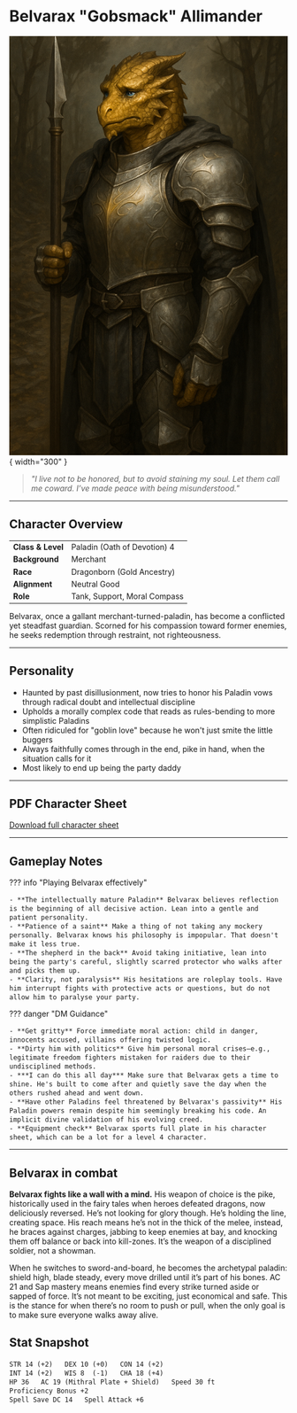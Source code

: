 # Belvarax "Gobsmack" Allimander

![Belvarax "Gobsmack" Allimander](assets/belvarax-gobsmack-allimander.png){ width="300" }

> *"I live not to be honored, but to avoid staining my soul. Let them call me coward. I’ve made peace with being misunderstood."*

---

## Character Overview

|                   |                              |
| ----------------- | ---------------------------- |
| **Class & Level** | Paladin (Oath of Devotion) 4 |
| **Background**    | Merchant         |
| **Race**          | Dragonborn (Gold Ancestry)   |
| **Alignment**     | Neutral Good                 |
| **Role**          | Tank, Support, Moral Compass |

Belvarax, once a gallant merchant-turned-paladin, has become a conflicted yet steadfast guardian. Scorned for his compassion toward former enemies, he seeks redemption through restraint, not righteousness.

---

## Personality

* Haunted by past disillusionment, now tries to honor his Paladin vows through radical doubt and intellectual discipline
* Upholds a morally complex code that reads as rules-bending to more simplistic Paladins
* Often ridiculed for "goblin love" because he won't just smite the little buggers
* Always faithfully comes through in the end, pike in hand, when the situation calls for it
* Most likely to end up being the party daddy

---

## PDF Character Sheet

[Download full character sheet](assets/belvarax-gobsmack-allimander.pdf)

---

## Gameplay Notes

??? info "Playing Belvarax effectively"

	- **The intellectually mature Paladin** Belvarax believes reflection is the beginning of all decisive action. Lean into a gentle and patient personality.
	- **Patience of a saint** Make a thing of not taking any mockery personally. Belvarax knows his philosophy is impopular. That doesn't make it less true.
	- **The shepherd in the back** Avoid taking initiative, lean into being the party's careful, slightly scarred protector who walks after and picks them up. 
	- **Clarity, not paralysis** His hesitations are roleplay tools. Have him interrupt fights with protective acts or questions, but do not allow him to paralyse your party.

??? danger "DM Guidance"

	- **Get gritty** Force immediate moral action: child in danger, innocents accused, villains offering twisted logic.
	- **Dirty him with politics** Give him personal moral crises—e.g., legitimate freedom fighters mistaken for raiders due to their undisciplined methods.
	- ***I can do this all day*** Make sure that Belvarax gets a time to shine. He's built to come after and quietly save the day when the others rushed ahead and went down.
	- **Have other Paladins feel threatened by Belvarax's passivity** His Paladin powers remain despite him seemingly breaking his code. An implicit divine validation of his evolving creed.
	- **Equipment check** Belvarax sports full plate in his character sheet, which can be a lot for a level 4 character. 
	

---

## Belvarax in combat 

**Belvarax fights like a wall with a mind.**
His weapon of choice is the pike, historically used in the fairy tales when heroes defeated dragons, now deliciously reversed. He’s not looking for glory though. He’s holding the line, creating space. His reach means he’s not in the thick of the melee, instead, he braces against charges, jabbing to keep enemies at bay, and knocking them off balance or back into kill-zones. It’s the weapon of a disciplined soldier, not a showman.

When he switches to sword-and-board, he becomes the archetypal paladin: shield high, blade steady, every move drilled until it’s part of his bones. AC 21 and Sap mastery means enemies find every strike turned aside or sapped of force. It’s not meant to be exciting, just economical and safe. This is the stance for when there’s no room to push or pull, when the only goal is to make sure everyone walks away alive.


## Stat Snapshot

```text
STR 14 (+2)   DEX 10 (+0)   CON 14 (+2)
INT 14 (+2)   WIS 8  (-1)   CHA 18 (+4)
HP 36   AC 19 (Mithral Plate + Shield)   Speed 30 ft
Proficiency Bonus +2
Spell Save DC 14   Spell Attack +6
```
